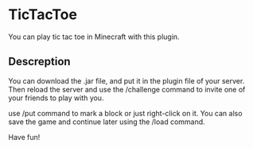 # TicTacToe 
You can play tic tac toe in Minecraft with this plugin.

## Descreption 
You can download the .jar file, and put it in the plugin file of your server.
Then reload the server and use the /challenge command to invite one of your friends to play with you.

use /put command to mark a block or just right-click on it. 
You can also save the game and continue later using the /load command.

Have fun!

